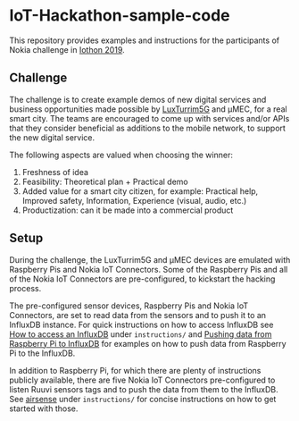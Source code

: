 # IoT-Hackathon-sample-code

This repository provides examples and instructions for the participants of Nokia challenge in [Iothon 2019](https://iothon.io/).

## Challenge

The challenge is to create example demos of new digital services and business opportunities made possible by [LuxTurrim5G](https://www.luxturrim5g.com/) and μMEC, for a real smart city. The teams are encouraged to come up with services and/or APIs that they consider beneficial as additions to the mobile network, to support the new digital service.

The following aspects are valued when choosing the winner:
1. Freshness of idea
2. Feasibility: Theoretical plan + Practical demo
3. Added value for a smart city citizen, for example: Practical help, Improved safety, Information, Experience (visual, audio, etc.)
4. Productization: can it be made into a commercial product

## Setup

During the challenge, the LuxTurrim5G and μMEC devices are emulated with Raspberry Pis and Nokia IoT Connectors. Some of the Raspberry Pis and all of the Nokia IoT Connectors are pre-configured, to kickstart the hacking process.

The pre-configured sensor devices, Raspberry Pis and Nokia IoT Connectors, are set to read data from the sensors and to push it to an InfluxDB instance. For quick instructions on how to access InfluxDB see [How to access an InfluxDB](instructions/How_to_access_InfluxDB.md) under `instructions/` and [Pushing data from Raspberry Pi to InfluxDB](instructions/Push_data_from_RasPI_to_InfluxDB.md) for examples on how to push data from Raspberry Pi to the InfluxDB.

In addition to Raspberry Pi, for which there are plenty of instructions publicly available, there are five Nokia IoT Connectors pre-configured to listen Ruuvi sensors tags and to push the data from them to the InfluxDB. See [airsense](instructions/airsense.txt) under `instructions/` for concise instructions on how to get started with those.

